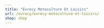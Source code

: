 ```yaml
---
title: "Évrecy Motoculture Et Loisirs"
url: /evrecy/evrecy-motoculture-et-loisirs/
shop: shop
---
```

